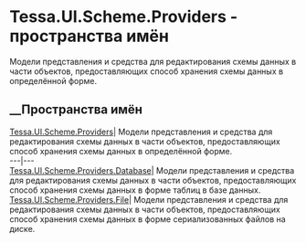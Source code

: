 # Tessa.UI.Scheme.Providers - пространства имён
Модели представления и средства для редактирования схемы данных в части
объектов, предоставляющих способ хранения схемы данных в определённой форме.
##  __Пространства имён
[Tessa.UI.Scheme.Providers](N_Tessa_UI_Scheme_Providers.htm)| Модели
представления и средства для редактирования схемы данных в части объектов,
предоставляющих способ хранения схемы данных в определённой форме.  
---|---  
[Tessa.UI.Scheme.Providers.Database](N_Tessa_UI_Scheme_Providers_Database.htm)|
Модели представления и средства для редактирования схемы данных в части
объектов, предоставляющих способ хранения схемы данных в форме таблиц в базе
данных.  
[Tessa.UI.Scheme.Providers.File](N_Tessa_UI_Scheme_Providers_File.htm)| Модели
представления и средства для редактирования схемы данных в части объектов,
предоставляющих способ хранения схемы данных в форме сериализованных файлов на
диске.
